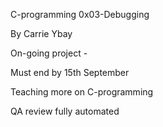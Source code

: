 C-programming 0x03-Debugging

By Carrie Ybay

On-going project -

Must end by 15th September

Teaching more on C-programming

QA review fully automated

